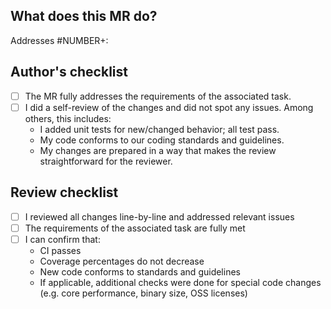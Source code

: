 ## What does this MR do?

Addresses #NUMBER+: <!-- Briefly describe what this MR is about. -->

## Author's checklist

- [ ] The MR fully addresses the requirements of the associated task.
- [ ] I did a self-review of the changes and did not spot any issues. Among others, this includes:
  * I added unit tests for new/changed behavior; all test pass.
  * My code conforms to our coding standards and guidelines.
  * My changes are prepared in a way that makes the review straightforward for the reviewer.

## Review checklist

- [ ] I reviewed all changes line-by-line and addressed relevant issues 
- [ ] The requirements of the associated task are fully met
- [ ] I can confirm that:  
  * CI passes
  * Coverage percentages do not decrease
  * New code conforms to standards and guidelines
  * If applicable, additional checks were done for special code changes (e.g. core performance, binary size, OSS licenses)
